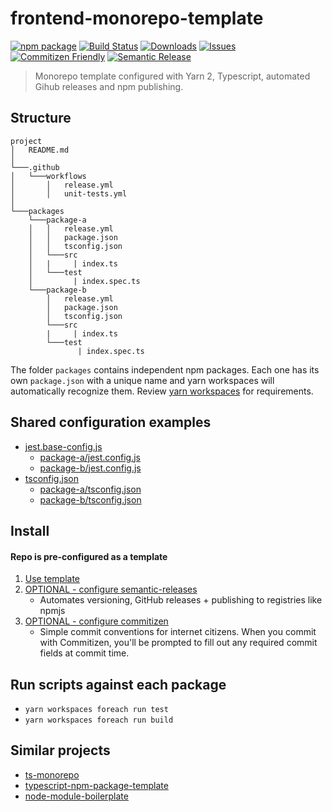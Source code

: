 # frontend-monorepo-template

[![npm package][npm-img]][npm-url]
[![Build Status][build-img]][build-url]
[![Downloads][downloads-img]][downloads-url]
[![Issues][issues-img]][issues-url]
[![Commitizen Friendly][commitizen-img]][commitizen-url]
[![Semantic Release][semantic-release-img]][semantic-release-url]

> Monorepo template configured with Yarn 2, Typescript, automated Gihub releases and npm publishing.

## Structure

```
project
│   README.md
│
└───.github
│   └───workflows
│       │   release.yml
│       │   unit-tests.yml
│
└───packages
    └───package-a
    │   │   release.yml
    │   │   package.json
    │   │   tsconfig.json
    │   └───src
    │   |     | index.ts
    │   └───test
    │         | index.spec.ts
    └───package-b
        │   release.yml
        │   package.json
        │   tsconfig.json
        └───src
        |     | index.ts
        └───test
               | index.spec.ts

```

The folder `packages` contains independent npm packages. Each one has its own `package.json` with a unique name and yarn workspaces will automatically recognize them.
Review [yarn workspaces](https://yarnpkg.com/features/workspaces) for requirements.


## Shared configuration examples
- [jest.base-config.js](/jest.base-config.js)
  - [package-a/jest.config.js](/packages/package-a/jest.config.js)
  - [package-b/jest.config.js](/packages/package-b/jest.config.js)
- [tsconfig.json](/tsconfig.json)
  - [package-a/tsconfig.json](/packages/package-a/tsconfig.json)
  - [package-b/tsconfig.json](/packages/package-b/tsconfig.json)

## Install  

#### Repo is pre-configured as a template

1. [Use template](/generate)
2. [OPTIONAL - configure semantic-releases](https://github.com/semantic-release/semantic-release/blob/master/docs/usage/getting-started.md#getting-started)
    - Automates versioning, GitHub releases + publishing to registries like npmjs
3. [OPTIONAL - configure commitizen](https://commitizen.github.io/cz-cli/)
    - Simple commit conventions for internet citizens. When you commit with Commitizen, you'll be prompted to fill out any required commit fields at commit time.

## Run scripts against each package  
   - `yarn workspaces foreach run test`
   - `yarn workspaces foreach run build`

## Similar projects
- [ts-monorepo](https://github.com/NiGhTTraX/ts-monorepo)
- [typescript-npm-package-template](https://github.com/ryansonshine/typescript-npm-package-template)
- [node-module-boilerplate](https://github.com/sindresorhus/node-module-boilerplate)

[build-img]: /actions/workflows/release.yml/badge.svg
[build-url]: /actions/workflows/release.yml
[commitizen-img]: https://img.shields.io/badge/commitizen-friendly-brightgreen.svg
[commitizen-url]: http://commitizen.github.io/cz-cli/
[downloads-img]: https://img.shields.io/npm/dt/frontend-monorepo-template
[downloads-url]: https://www.npmtrends.com/frontend-monorepo-template
[issues-img]: https://img.shields.io/github/issues/NazimHAli/frontend-monorepo-template
[issues-url]: https://github.com/NazimHAli/frontend-monorepo-template/issues
[npm-img]: https://img.shields.io/npm/v/frontend-monorepo-template
[npm-url]: https://www.npmjs.com/package/frontend-monorepo-template
[semantic-release-img]: https://img.shields.io/badge/%20%20%F0%9F%93%A6%F0%9F%9A%80-semantic--release-e10079.svg
[semantic-release-url]: https://github.com/semantic-release/semantic-release
